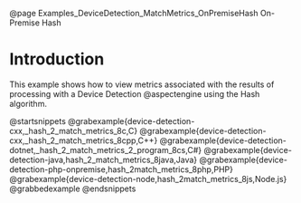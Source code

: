 @page Examples_DeviceDetection_MatchMetrics_OnPremiseHash On-Premise Hash

# Introduction

This example shows how to view metrics associated with the results of processing with a Device Detection
@aspectengine using the Hash algorithm.

@startsnippets
@grabexample{device-detection-cxx,_hash_2_match_metrics_8c,C}
@grabexample{device-detection-cxx,_hash_2_match_metrics_8cpp,C++}
@grabexample{device-detection-dotnet,_hash_2_match_metrics_2_program_8cs,C#}
@grabexample{device-detection-java,hash_2_match_metrics_8java,Java}
@grabexample{device-detection-php-onpremise,hash_2match_metrics_8php,PHP}
@grabexample{device-detection-node,hash_2match_metrics_8js,Node.js}
@grabbedexample
@endsnippets
